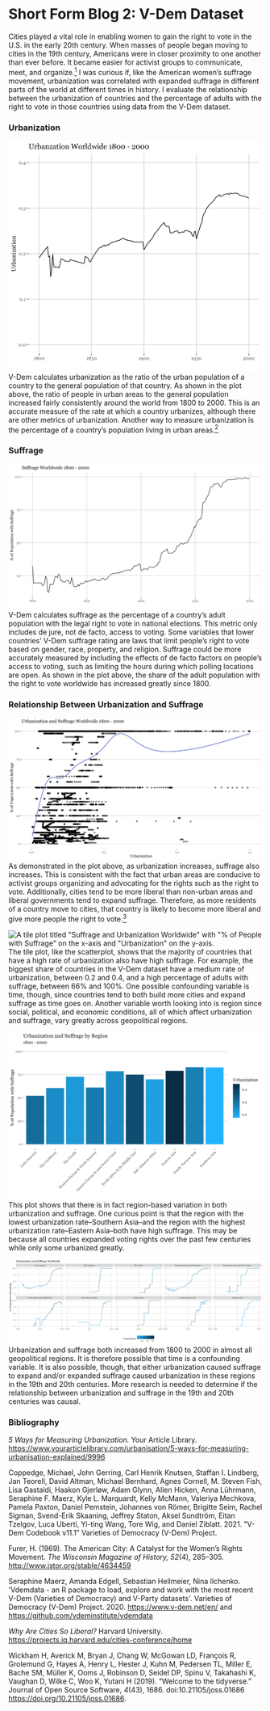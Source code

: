 # Short Form Blog 2: V-Dem Dataset

Cities played a vital role in enabling women to gain the right to vote in the U.S. in the early 20th century. When masses of people began moving to cities in the 19th century, Americans were in closer proximity to one another than ever before. It became easier for activist groups to communicate, meet, and organize.[<sup>1</sup>](https://www.jstor.org/stable/4634459?seq=1#metadata_info_tab_contents) I was curious if, like the American women’s suffrage movement, urbanization was correlated with expanded suffrage in different parts of the world at different times in history. I evaluate the relationship between the urbanization of countries and the percentage of adults with the right to vote in those countries using data from the V-Dem dataset.

### Urbanization
![A line plot titled "Urbanization Worldwide 1800 - 2000" with "Year" on the x-axis from 1800 to 2000 and "Urbanization" on the y-axis, showing that suffrage increased worldwide from the year 1800 to 2000.](https://github.com/pazbaum/data_viz_390/blob/main/vdem_urban_distribution.png)
V-Dem calculates urbanization as the ratio of the urban population of a country to the general population of that country. As shown in the plot above, the ratio of people in urban areas to the general population increased fairly consistently around the world from 1800 to 2000. This is an accurate measure of the rate at which a country urbanizes, although there are other metrics of urbanization. Another way to measure urbanization is the percentage of a country’s population living in urban areas.[<sup>2</sup>](https://www.yourarticlelibrary.com/urbanisation/5-ways-for-measuring-urbanisation-explained/9996)

### Suffrage
![A line plot titled "Suffrage Worldwide 1800 - 2000" with "Year" on the x-axis from 1800 to 2000 and "% of People with Suffrage" on the y-axis, showing that urbanization increased worldwide from the year 1800 to 2000.](https://github.com/pazbaum/data_viz_390/blob/main/vdem_suff_distribution.png)
V-Dem calculates suffrage as the percentage of a country’s adult population with the legal right to vote in national elections. This metric only includes de jure, not de facto, access to voting. Some variables that lower countries’ V-Dem suffrage rating are laws that limit people’s right to vote based on gender, race, property, and religion. Suffrage could be more accurately measured by including the effects of de facto factors on people’s access to voting, such as limiting the hours during which polling locations are open. As shown in the plot above, the share of the adult population with the right to vote worldwide has increased greatly since 1800.

### Relationship Between Urbanization and Suffrage
![A scatter plot titled "Urbanization and Suffrage Worldwide 1800 - 2000" with "Urbanization" on the x-axis and "% of People with Suffrage" on the y-axis.](https://github.com/pazbaum/data_viz_390/blob/main/vdem_dotplot.png)
As demonstrated in the plot above, as urbanization increases, suffrage also increases. This is consistent with the fact that urban areas are conducive to activist groups organizing and advocating for the rights such as the right to vote. Additionally, cities tend to be more liberal than non-urban areas and liberal governments tend to expand suffrage. Therefore, as more residents of a country move to cities, that country is likely to become more liberal and give more people the right to vote.[<sup>3</sup>](https://projects.iq.harvard.edu/cities-conference/home)

![A tile plot titled "Suffrage and Urbanization Worldwide" with "% of People with Suffrage" on the x-axis and "Urbanization" on the y-axis.]()
The tile plot, like the scatterplot, shows that the majority of countries that have a high rate of urbanization also have high suffrage. For example, the biggest share of countries in the V-Dem dataset have a medium rate of urbanization, between 0.2 and 0.4, and a high percentage of adults with suffrage, between 66% and 100%. One possible confounding variable is time, though, since countries tend to both build more cities and expand suffrage as time goes on. Another variable worth looking into is region since social, political, and economic conditions, all of which affect urbanization and suffrage, vary greatly across geopolitical regions.

![A bar plot titled "Urbanization and Suffrage by Region" with "Region" on the x-axis and "% of People with Suffrage" on the y-axis. The bars are colored so that the darkest bars represent regions with a high rate of urbanization and the lightest bars represent regions with a low rate of urbanization.](https://github.com/pazbaum/data_viz_390/blob/main/vdem_barplot.png)
This plot shows that there is in fact region-based variation in both urbanization and suffrage. One curious point is that the region with the lowest urbanization rate–Southern Asia–and the region with the highest urbanization rate–Eastern Asia–both have high suffrage. This may be because all countries expanded voting rights over the past few centuries while only some urbanized greatly.

![A plot of ten line graphs titled "Urbanization and Suffrage Worldwide". Each plot represents a region and has "Year" on the x-axis and "% of People with Suffrage" on the y-axis. The lines on each plot are colored so that darker parts of the each line represent a time of high urbanization and lighter parts of each line represent a time of low urbanization.](https://github.com/pazbaum/data_viz_390/blob/main/vdem_line_graph.png)
Urbanization and suffrage both increased from 1800 to 2000 in almost all geopolitical regions. It is therefore possible that time is a confounding variable. It is also possible, though, that either urbanization caused suffrage to expand and/or expanded suffrage caused urbanization in these regions in the 19th and 20th centuries. More research is needed to determine if the relationship between urbanization and suffrage in the 19th and 20th centuries was causal.

### Bibliography
*5 Ways for Measuring Urbanization.* Your Article Library. https://www.yourarticlelibrary.com/urbanisation/5-ways-for-measuring-urbanisation-explained/9996 

Coppedge, Michael, John Gerring, Carl Henrik Knutsen, Staffan I. Lindberg, Jan Teorell, David Altman, Michael Bernhard, Agnes Cornell, M. Steven Fish, Lisa Gastaldi, Haakon Gjerløw, Adam Glynn, Allen Hicken, Anna Lührmann, Seraphine F. Maerz, Kyle L. Marquardt, Kelly McMann, Valeriya Mechkova, Pamela Paxton, Daniel Pemstein, Johannes von Römer, Brigitte Seim, Rachel Sigman, Svend-Erik Skaaning, Jeffrey Staton, Aksel Sundtröm, Eitan Tzelgov, Luca Uberti, Yi-ting Wang, Tore Wig, and Daniel Ziblatt. 2021. "V-Dem Codebook v11.1" Varieties of Democracy (V-Dem) Project.

Furer, H. (1969). The American City: A Catalyst for the Women’s Rights Movement. *The Wisconsin Magazine of History, 52*(4), 285–305. http://www.jstor.org/stable/4634459

Seraphine Maerz, Amanda Edgell, Sebastian Hellmeier, Nina Ilchenko. 'Vdemdata - an R package to load, explore and work with the most recent V-Dem (Varieties of Democracy) and V-Party datasets'. Varieties of Democracy (V-Dem) Project. 2020. https://www.v-dem.net/en/ and https://github.com/vdeminstitute/vdemdata

*Why Are Cities So Liberal?* Harvard University. https://projects.iq.harvard.edu/cities-conference/home

Wickham H, Averick M, Bryan J, Chang W, McGowan LD, François R, Grolemund G, Hayes A, Henry L, Hester J, Kuhn M, Pedersen TL, Miller E, Bache SM, Müller K, Ooms J, Robinson D, Seidel DP, Spinu V, Takahashi K, Vaughan D, Wilke C, Woo K, Yutani H (2019). “Welcome to the tidyverse.” Journal of Open Source Software, *4*(43), 1686. doi:10.21105/joss.01686 <https://doi.org/10.21105/joss.01686>.
